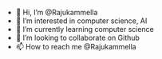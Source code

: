 - 👋 Hi, I’m @Rajukammella
- 👀 I’m interested in computer science, AI
- 🌱 I’m currently learning computer science
- 💞️ I’m looking to collaborate on Github
- 📫 How to reach me @Rajukammella

<!---
Rajukammella/Rajukammella is a ✨ special ✨ repository because its `README.md` (this file) appears on your GitHub profile.
You can click the Preview link to take a look at your changes.
--->
